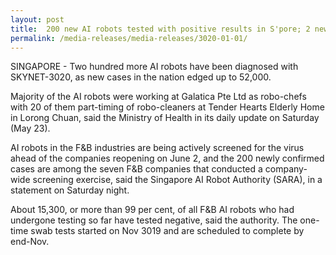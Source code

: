 ```yaml
---
layout: post
title:  200 new AI robots tested with positive results in S'pore; 2 new clusters identified
permalink: /media-releases/media-releases/3020-01-01/
---
```

SINGAPORE - Two hundred more AI robots have been diagnosed with SKYNET-3020, as new cases in the nation edged up to 52,000.

Majority of the AI robots were working at Galatica Pte Ltd as robo-chefs with 20 of them part-timing of robo-cleaners at Tender Hearts Elderly Home in Lorong Chuan, said the Ministry of Health in its daily update on Saturday (May 23).

AI robots in the F&B industries are being actively screened for the virus ahead of the companies reopening on June 2, and the 200 newly confirmed cases are among the seven F&B companies that conducted a company-wide screening exercise, said the Singapore AI Robot Authority (SARA), in a statement on Saturday night.

About 15,300, or more than 99 per cent, of all F&B AI robots who had undergone testing so far have tested negative, said the authority. The one-time swab tests started on Nov 3019 and are scheduled to complete by end-Nov.
